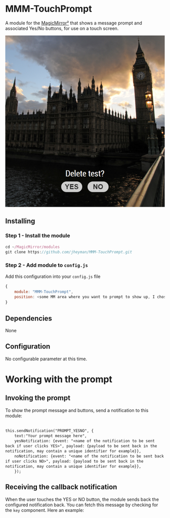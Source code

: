 # MMM-TouchPrompt

A module for the [MagicMirror²](https://github.com/MichMich/MagicMirror/) that shows a message prompt and associated Yes/No buttons, for use on a touch screen.

![Example image](example.png)

## Installing

### Step 1 - Install the module
```javascript
cd ~/MagicMirror/modules
git clone https://github.com/jheyman/MMM-TouchPrompt.git
```

### Step 2 - Add module to `config.js`
Add this configuration into your `config.js` file
```javascript
{
    module: "MMM-TouchPrompt",
    position: <some MM area where you want to prompt to show up, I chose "bottom_center">,
}
```

## Dependencies

None

## Configuration

No configurable parameter at this time.

# Working with the prompt

## Invoking the prompt

To show the prompt message and buttons, send a notification to this module:
```

this.sendNotification("PROMPT_YESNO", {
	text:"Your prompt message here", 
	yesNotification: {event: "<name of the notification to be sent back if user clicks YES>", payload: {payload to be sent back in the notification, may contain a unique identifier for example}}, 
	noNotification: {event: "<name of the notification to be sent back if user clicks NO>", payload: {payload to be sent back in the notification, may contain a unique identifier for example}}, 
	});
```

## Receiving the callback notification

When the user touches the YES or  NO button, the module sends back the configured notification back.
You can fetch this message by checking for the `key` component. Here an example:


